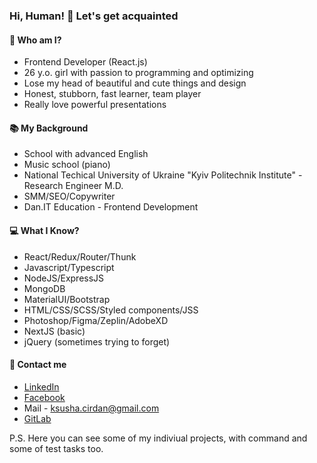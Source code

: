 ### Hi, Human! 👋 Let's get acquainted

#### 👩 Who am I?
- Frontend Developer (React.js)
- 26 y.o. girl with passion to programming and optimizing
- Lose my head of beautiful and cute things and design
- Honest, stubborn, fast learner, team player
- Really love powerful presentations

#### 📚 My Background
- School with advanced English
- Music school (piano)
- National Techical University of Ukraine "Kyiv Politechnik Institute" - Research Engineer M.D.
- SMM/SEO/Copywriter
- Dan.IT Education - Frontend Development 

#### 💻 What I Know?
- React/Redux/Router/Thunk
- Javascript/Typescript
- NodeJS/ExpressJS
- MongoDB
- MaterialUI/Bootstrap
- HTML/CSS/SCSS/Styled components/JSS
- Photoshop/Figma/Zeplin/AdobeXD
- NextJS (basic)
- jQuery (sometimes trying to forget)

#### 📱 Contact me
- [LinkedIn](https://www.linkedin.com/in/oksana-kirdan)
- [Facebook](https://www.facebook.com/profile.php?id=100011399554061)
- Mail - ksusha.cirdan@gmail.com
- [GitLab](https://gitlab.com/nayaCirdan)

P.S. Here you can see some of my indiviual projects, with command and some of test tasks too.
<!--
**nayacirdan/nayacirdan** is a ✨ _special_ ✨ repository because its `README.md` (this file) appears on your GitHub profile.
